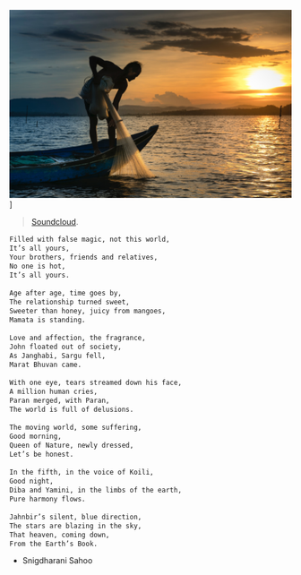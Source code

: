 ![](assets/img/man-on-boat-holding-white-mesh-fishing-net-2131904.jpg)]

> [Soundcloud](https://soundcloud.com/user-963789405/ivdvbl6wkyim).

```
Filled with false magic, not this world,
It’s all yours,
Your brothers, friends and relatives,
No one is hot,
It’s all yours.

Age after age, time goes by,
The relationship turned sweet,
Sweeter than honey, juicy from mangoes,
Mamata is standing.

Love and affection, the fragrance,
John floated out of society,
As Janghabi, Sargu fell,
Marat Bhuvan came.

With one eye, tears streamed down his face,
A million human cries,
Paran merged, with Paran,
The world is full of delusions.

The moving world, some suffering,
Good morning,
Queen of Nature, newly dressed,
Let’s be honest.

In the fifth, in the voice of Koili,
Good night,
Diba and Yamini, in the limbs of the earth,
Pure harmony flows.

Jahnbir’s silent, blue direction,
The stars are blazing in the sky,
That heaven, coming down,
From the Earth’s Book.
```

- Snigdharani Sahoo
